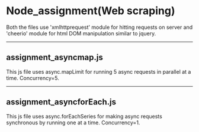 # Node_assignment(Web scraping)

Both the files use 'xmlhttprequest' module for hitting requests on server and 'cheerio' module for html DOM manipulation similar to jquery.

--------------------------
assignment_asyncmap.js
--------------------------

  This js file uses async.mapLimit for running 5 async requests in parallel at a time.
  Concurrency=5.

--------------------------
assignment_asyncforEach.js
--------------------------

  This js file uses async.forEachSeries for making async requests synchronous by running one at a time.
  Concurrency=1.
